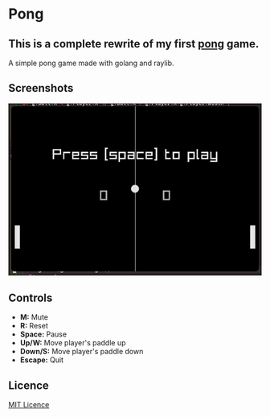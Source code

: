 # Pong

## This is a complete rewrite of my first [pong](https://github.com/Tom5521/pong) game.

A simple pong game made with golang and raylib.

## Screenshots

![screenshot1](./screenshots/scr1.png)

## Controls

- **M:** Mute
- **R:** Reset
- **Space:** Pause
- **Up/W:** Move player's paddle up
- **Down/S:** Move player's paddle down
- **Escape:** Quit

## Licence

[MIT Licence](./LICENSE)
